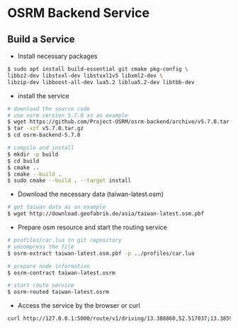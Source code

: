 # OSRM Backend Service

## Build a Service

* Install necessary packages

```bash
$ sudo apt install build-essential git cmake pkg-config \
libbz2-dev libstxxl-dev libstxxl1v5 libxml2-dev \
libzip-dev libboost-all-dev lua5.2 liblua5.2-dev libtbb-dev
```

* install the service

```bash
# download the source code
# use osrm version 5.7.0 as an example
$ wget https://github.com/Project-OSRM/osrm-backend/archive/v5.7.0.tar.gz
$ tar -xzf v5.7.0.tar.gz
$ cd osrm-backend-5.7.0

# compile and install
$ mkdir -p build
$ cd build
$ cmake ..
$ cmake --build .
$ sudo cmake --build . --target install
```

* Download the necessary data (taiwan-latest.osm)

```bash
# get taiwan data as an example
$ wget http://download.geofabrik.de/asia/taiwan-latest.osm.pbf
```

* Prepare osm resource and start the routing service

```bash
# profiles/car.lua in git repository
# uncompress the file
$ osrm-extract taiwan-latest.osm.pbf -p ../profiles/car.lua

# prepare node information
$ osrm-contract taiwan-latest.osrm

# start route service
$ osrm-routed taiwan-latest.osrm
```

* Access the service by the browser or curl 

```bash
curl http://127.0.0.1:5000/route/v1/driving/13.388860,52.517037;13.385983,52.496891?steps=true
```










